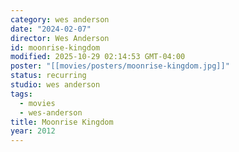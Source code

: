 ```yaml
---
category: wes anderson
date: "2024-02-07"
director: Wes Anderson
id: moonrise-kingdom
modified: 2025-10-29 02:14:53 GMT-04:00
poster: "[[movies/posters/moonrise-kingdom.jpg]]"
status: recurring
studio: wes anderson
tags:
  - movies
  - wes-anderson
title: Moonrise Kingdom
year: 2012
---
```

